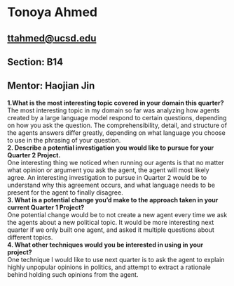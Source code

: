 # Tonoya Ahmed 
## ttahmed@ucsd.edu 

## Section: B14 
## Mentor: Haojian Jin 

**1.What is the most interesting topic covered in your domain this quarter?** \
The most interesting topic in my domain so far was analyzing how agents created by a large language model respond to certain questions, depending on how you ask the question. The comprehensibility, detail, and structure of the agents answers differ greatly, depending on what language you choose to use in the phrasing of your question. <br>
**2. Describe a potential investigation you would like to pursue for your Quarter 2 Project.** \
One interesting thing we noticed when running our agents is that no matter what opinion or argument you ask the agent, the agent will most likely agree. An interesting investigation to pursue in Quarter 2 would be to understand why this agreement occurs, and what language needs to be present for the agent to finally disagree. <br>
**3. What is a potential change you’d make to the approach taken in your current Quarter 1 Project?**\
One potential change would be to not create a new agent every time we ask the agents about a new political topic. It would be more interesting next quarter if we only built one agent, and asked it multiple questions about different topics. <br>
**4. What other techniques would you be interested in using in your project?** \
One technique I would like to use next quarter is to ask the agent to explain highly unpopular opinions in politics, and attempt to extract a rationale behind holding such opinions from the agent. 
